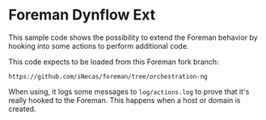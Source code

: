 Foreman Dynflow Ext
===================

This sample code shows the possibility to extend the Foreman
behavior by hooking into some actions to perform additional code.

This code expects to be loaded from this Foreman fork branch:

`https://github.com/iNecas/foreman/tree/orchestration-ng`

When using, it logs some messages to `log/actions.log` to prove
that it's really hooked to the Foreman. This happens when a host
or domain is created.


